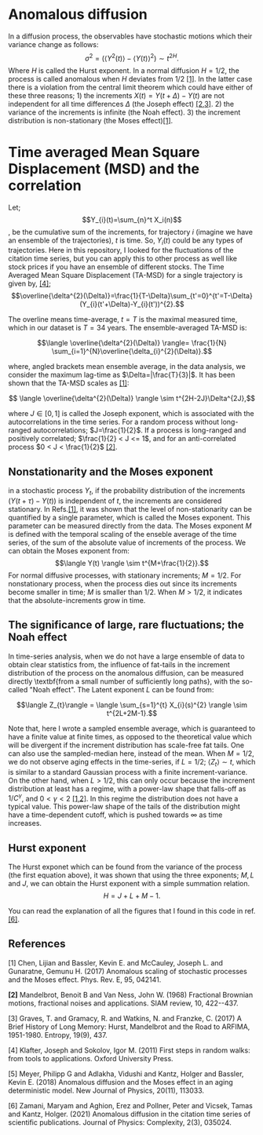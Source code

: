 # Anomalous diffusion
In a diffusion process, the observables have stochastic motions which their variance change as follows: 
$$\sigma^{2}=(\langle Y^{2}(t)\rangle - \langle Y(t)\rangle ^{2}) \sim t^{2H}.$$ 
Where $H$ is called the Hurst exponent. In a normal diffusion $H=1/2$, the process is called anomalous when $H$ deviates from $1/2$ [[1]](#1). In the latter case there is a violation from the central limit theorem which could have either of these three reasons; 1) the increments $X(t)=Y(t+\Delta)-Y(t)$ are not independent for all time differences $\Delta$ (the Joseph effect) [[2,3]](#1). 2) the variance of the increments is infinite (the Noah effect). 3) the increment distribution is non-stationary (the Moses effect)[[1]](#1).

# Time averaged Mean Square Displacement (MSD) and the correlation
Let; $$Y_{i}(t)=\sum_{n}^t X_i(n)$$, be the cumulative sum of the increments, for trajectory $i$ (imagine we have an ensemble of the trajectories), $t$ is time. 
So, $Y_{i}(t)$ could be any types of trajectories. Here in this repository, I looked for the fluctuations of the citation time series, but you can apply this to other process as well like stock prices if you have an ensemble of different stocks. 
The Time Averaged Mean Square Displacement (TA-MSD) for a single trajectory is given by, [[4]](#1);
 $$\overline{\delta^{2}(\Delta)}=\frac{1}{T-\Delta}\sum_{t'=0}^{t'=T-\Delta} (Y_{i}(t'+\Delta)-Y_{i}(t'))^{2}.$$
 
 The overline means time-average, $t=T$ is the maximal measured time, which in our dataset is $T=34$ years. The ensemble-averaged TA-MSD is:

$$\langle \overline{\delta^{2}(\Delta)} \rangle= \frac{1}{N} \sum_{i=1}^{N}\overline{\delta_{i}^{2}(\Delta)}.$$

where, angled brackets mean ensemble average, in the data analysis, we consider the maximum lag-time as $\Delta=|\frac{T}{3}|$. It has been shown that the TA-MSD scales as [[1]](#1): 

$$  \langle \overline{\delta^{2}(\Delta)} \rangle \sim t^{2H-2J}\Delta^{2J},$$

where $J\in[0,1]$ is called the Joseph exponent, which is associated with the autocorrelations in the time series. For a random process without long-ranged autocorrelations; $J=\frac{1}{2}$. If a process is long-ranged and positively correlated; $\frac{1}{2} < J <= 1$, and for an anti-correlated process $0 < J < \frac{1}{2}$ [[2]](#1).

## Nonstationarity and the Moses exponent

in a stochastic process $Y_{t}$, if the probability distribution of the increments $(Y(t+\tau)-Y(t))$ is independent of $t$, the increments are considered stationary. In Refs.[[1]](#1), it was shown that the level of non-stationarity can be quantified by a single parameter, which is called the Moses exponent. This parameter can be measured directly from the data. The Moses exponent $M$ is defined with the temporal scaling of the enseble average of the time series, of the sum of the absolute value of increments of the process. We can obtain the Moses exponent from:  
$$\langle Y(t) \rangle \sim t^{M+\frac{1}{2}}.$$
For normal diffusive processes, with stationary increments; $M=1/2$. For nonstationary process, when the process dies out since its increments become smaller in time; $M$ is smaller than $1/2$. When $M>1/2$, it indicates that the absolute-increments grow in time.

## The significance of large, rare fluctuations; the Noah effect

In time-series analysis, when we do not have a large ensemble of data to obtain clear statistics from, the influence of fat-tails in the increment distribution of the process on the anomalous diffusion, can be measured directly \textbf{from a small number of sufficiently long paths}, with the so-called "Noah effect". The Latent exponent $L$ can be found from:

 $$\langle Z_{t}\rangle = \langle \sum_{s=1}^{t} X_{i}(s)^{2} \rangle \sim t^{2L+2M-1}.$$ 

Note that, here I wrote a sampled ensemble average, which is guaranteed to have a finite value at finite times, as opposed to the theoretical value which will be divergent if the increment distribution has scale-free fat tails. One can also use the sampled-median here, instead of the mean. 
When $M=1/2$, we do not observe aging effects in the time-series, if $L=1/2$; $\langle Z_{t}\rangle \sim t$, which is similar to a standard Gaussian process with a finite increment-variance. On the other hand, when $L>1/2$, this can only occur because the increment distribution at least has a regime, with a power-law shape that falls-off as $1/C^\gamma$, and $0<\gamma<2$ [[1,2]](#1). In this regime the distribution does not have a typical value. This power-law shape of the tails of the distribution might have a time-dependent cutoff, which is pushed towards $\infty$ as time increases.

## Hurst exponent

The Hurst exponet which can be found from the variance of the process (the first equation above), it was shown that using the three exponents; $M,L$ and $J$, we can obtain the Hurst exponent with a simple summation relation. 
$$H=J+L+M-1.$$

You can read the explanation of all the figures that I found in this code in ref.[[6]](#1). 

 ## References
 <a id="1">[1]</a>
 Chen, Lijian and Bassler, Kevin E. and McCauley, Joseph L. and Gunaratne, Gemunu H. (2017)
 Anomalous scaling of stochastic processes and the Moses effect.
 Phys. Rev. E, 95, 042141.

 <b id="2">[2]</b>
 Mandelbrot, Benoit B and Van Ness, John W. (1968)
 Fractional Brownian motions, fractional noises and applications.
 SIAM review, 10, 422--437.

 <c id="3">[3]</c>
 Graves, T. and Gramacy, R. and Watkins, N. and Franzke, C. (2017)
 A Brief History of Long Memory: Hurst, Mandelbrot and the Road to ARFIMA, 1951-1980.
 Entropy, 19(9), 437.

 <d id="4">[4]</d>
 Klafter, Joseph and Sokolov, Igor M. (2011)
 First steps in random walks: from tools to applications.
 Oxford University Press.

<e id="5">[5]</e>
Meyer, Philipp G and Adlakha, Vidushi and Kantz, Holger and Bassler, Kevin E. (2018)
Anomalous diffusion and the Moses effect in an aging deterministic model.
New Journal of Physics, 20(11), 113033.

<e id="6">[6]</e>
Zamani, Maryam and Aghion, Erez and Pollner, Peter and Vicsek, Tamas and Kantz, Holger. (2021)
Anomalous diffusion in the citation time series of scientific publications.
Journal of Physics: Complexity, 2(3), 035024.





